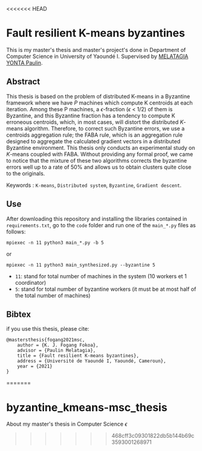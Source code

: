 <<<<<<< HEAD


# Fault resilient K-means byzantines

This is my master's thesis and master's project's done in Department of Computer Science in University of Yaoundé I. Supervised by [MELATAGIA YONTA Paulin](https://www.linkedin.com/in/paulin-melatagia-a27840115).


## Abstract

This thesis is based on the problem of distributed K-means in a Byzantine framework where we have $P$ machines which compute K centroids at each iteration. Among these P machines, a $\epsilon$-fraction ($\epsilon$ < 1/2) of them is Byzantine, and this Byzantine fraction has a tendency to compute K erroneous centroids, which, in most cases, will distort the distributed $K$-means algorithm. Therefore, to correct such Byzantine errors, we use a centroids aggregation rule; the FABA rule, which is an aggregation rule designed to aggregate the calculated gradient vectors in a distributed Byzantine environment. This thesis only conducts an experimental study on $K$-means coupled with FABA. Without providing any formal proof, we came to notice that the mixture of these two algorithms corrects the byzantine errors well up to a rate of 50% and allows us to obtain clusters quite close to the originals.

Keywords : `K-means`, `Distributed system`, `Byzantine`, `Gradient descent`.


## Use

After downloading this repository and installing the libraries contained in `requirements.txt`, go to the `code` folder and run one of the `main_*.py` files as follows:

`mpiexec -n 11 python3 main_*.py -b 5`

or

`mpiexec -n 11 python3 main_synthesized.py --byzantine 5`


* `11`: stand for total number of machines in the system (10 workers et 1 coordinator)
* `5`: stand for total number of byzantine workers (it must be at most half of the total number of machines)


## Bibtex

if you use this thesis, please cite:
```
@mastersthesis{fogang2021msc,
	author = {K. J. Fogang Fokoa},
	advisor = {Paulin Melatagia},
	title = {Fault resilient K-means byzantines},
	address = {Université de Yaoundé I, Yaoundé, Cameroun},
	year = {2021}
}
```

=======
# byzantine_kmeans-msc_thesis
About my master's thesis in Computer Science
$\epsilon$
>>>>>>> 468cff3c09301822db5b144b69c3593001268971
